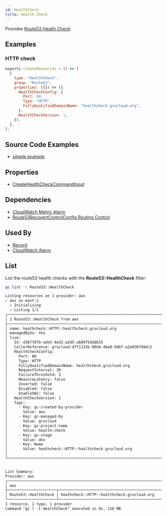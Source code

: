 ```yaml
---
id: HealthCheck
title: Health Check
---
```


Provides [Route53 Health Check](https://console.aws.amazon.com/route53/healthchecks/home#)

## Examples

### HTTP check

```js
exports.createResources = () => [
  {
    type: "HealthCheck",
    group: "Route53",
    properties: ({}) => ({
      HealthCheckConfig: {
        Port: 80,
        Type: "HTTP",
        FullyQualifiedDomainName: "healthcheck.grucloud.org",
      },
      HealthCheckVersion: 1,
    }),
  },
];
```

## Source Code Examples

- [simple example](https://github.com/grucloud/grucloud/blob/main/examples/aws/Route53/health-check)

## Properties

- [CreateHealthCheckCommandInput](https://docs.aws.amazon.com/AWSJavaScriptSDK/v3/latest/clients/client-route-53/interfaces/createhealthcheckcommandinput.html)

## Dependencies

- [CloudWatch Metric Alarm](../CloudWatch/MetricAlarm.md)
- [Route53RecovertControlConfig Routing Control](../Route53RecovertControlConfig/RoutingControl.md)

## Used By

- [Record](./Record.md)
- [CloudWatch Alarm](../CloudWatch/MetricAlarm.md)

## List

List the route53 health checks with the **Route53::HealthCheck** filter:

```sh
gc list -t Route53::HealthCheck
```

```txt
Listing resources on 1 provider: aws
✓ aws us-east-1
  ✓ Initialising
  ✓ Listing 1/1
┌───────────────────────────────────────────────────────────────────────┐
│ 1 Route53::HealthCheck from aws                                       │
├───────────────────────────────────────────────────────────────────────┤
│ name: heathcheck::HTTP::healthcheck.grucloud.org                      │
│ managedByUs: Yes                                                      │
│ live:                                                                 │
│   Id: d367787b-ade5-4e32-a2d5-a689f5ddd615                            │
│   CallerReference: grucloud-d7f1133e-80d4-46a0-9dbf-a2e836f94dc2      │
│   HealthCheckConfig:                                                  │
│     Port: 80                                                          │
│     Type: HTTP                                                        │
│     FullyQualifiedDomainName: healthcheck.grucloud.org                │
│     RequestInterval: 30                                               │
│     FailureThreshold: 3                                               │
│     MeasureLatency: false                                             │
│     Inverted: false                                                   │
│     Disabled: false                                                   │
│     EnableSNI: false                                                  │
│   HealthCheckVersion: 1                                               │
│   Tags:                                                               │
│     - Key: gc-created-by-provider                                     │
│       Value: aws                                                      │
│     - Key: gc-managed-by                                              │
│       Value: grucloud                                                 │
│     - Key: gc-project-name                                            │
│       Value: health-check                                             │
│     - Key: gc-stage                                                   │
│       Value: dev                                                      │
│     - Key: Name                                                       │
│       Value: heathcheck::HTTP::healthcheck.grucloud.org               │
│                                                                       │
└───────────────────────────────────────────────────────────────────────┘


List Summary:
Provider: aws
┌──────────────────────────────────────────────────────────────────────┐
│ aws                                                                  │
├──────────────────────┬───────────────────────────────────────────────┤
│ Route53::HealthCheck │ heathcheck::HTTP::healthcheck.grucloud.org    │
└──────────────────────┴───────────────────────────────────────────────┘
1 resource, 1 type, 1 provider
Command "gc l -t HealthCheck" executed in 9s, 110 MB

```
